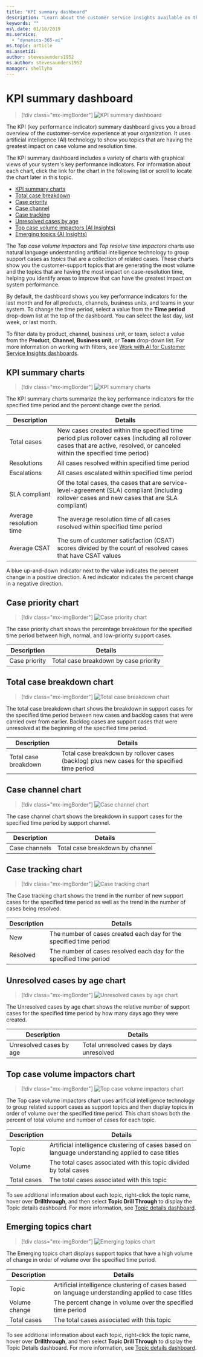 ```yaml
---
title: "KPI summary dashboard"
description: "Learn about the customer service insights available on the KPI Summary dashboard​."
keywords: ""
ms\.date: 01/10/2019
ms.service:
  - "dynamics-365-ai"
ms.topic: article
ms.assetid: 
author: stevesaunders1952
ms.author: stevesaunders1952
manager: shellyha
---
```


# KPI summary dashboard

> [!div class="mx-imgBorder"]
> ![KPI summary dashboard](media/ai-csi-kpi-summary-dash.PNG)

The KPI (key performance indicator) summary dashboard gives you a broad overview of the customer-service experience at your organization. It uses artificial intelligence (AI) technology to show you topics that are having the greatest impact on case volume and resolution time.

The KPI summary dashboard includes a variety of charts with graphical views of your system's key performance indicators. For information about each chart, click the link for the chart in the following list or scroll to locate the chart later in this topic.

* [KPI summary charts](#kpi-summary-charts)
* [Total case breakdown](#total-case-breakdown-chart)
* [Case priority](#case-priority-chart)
* [Case channel](#case-channel-chart)
* [Case tracking](#case-tracking-chart)
* [Unresolved cases by age](#unresolved-cases-by-age-chart)
* [Top case volume impactors (AI Insights)](#top-case-volume-impactors-chart)
* [Emerging topics (AI Insights)](#emerging-topics-chart)

<!--note from editor: Sentence below mentions "Top resolve time impactors" chart but that one isn't mentioned in above list.-->

The *Top case volume impactors* and *Top resolve time impactors* charts use natural language understanding artificial intelligence technology to group support cases as *topics* that are a collection of related cases. These charts show you the customer-support topics that are generating the most volume and the topics that are having the most impact on case-resolution time, helping you identify areas to improve that can have the greatest impact on system performance.

By default, the dashboard shows you key performance indicators for the last month and for all products, channels, business units, and teams in your system. To change the time period, select a value from the **Time period** drop-down list at the top of the dashboard. You can select the last day, last week, or last month.

To filter data by product, channel, business unit, or team, select a value from the **Product**, **Channel**, **Business unit**, or **Team** drop-down list. For more information on working with filters, see [Work with AI for Customer Service Insights dashboards](use-dashboard-sample-data.md).

## KPI summary charts

> [!div class="mx-imgBorder"]
> ![KPI summary charts](media/ai-csi-kpi-charts.PNG)

The KPI summary charts summarize the key performance indicators for the specified time period and the percent change over the period.

Description | Details
----------- | -------
Total cases | New cases created within the specified time period plus rollover cases (including all rollover cases that are active, resolved, or canceled within the specified time period)
Resolutions | All cases resolved within specified time period
Escalations | All cases escalated within specified time period
SLA compliant | Of the total cases, the cases that are service-level-agreement (SLA) compliant (including rollover cases and new cases that are SLA compliant)
Average resolution time | The average resolution time of all cases resolved within specified time period
Average CSAT | The sum of customer satisfaction (CSAT) scores divided by the count of resolved cases that have CSAT values

A blue up-and-down indicator next to the value indicates the percent change in a positive direction. A red indicator indicates the percent change in a negative direction.

## Case priority chart

> [!div class="mx-imgBorder"]
> ![Case priority chart](media/ai-csi-case-priority.PNG)

The case priority chart shows the percentage breakdown for the specified time period between high, normal, and low-priority support cases.

Description | Details
----------- | -------
Case priority | Total case breakdown by case priority

## Total case breakdown chart

> [!div class="mx-imgBorder"]
> ![Total case breakdown chart](media/ai-csi-total-case-breakdown.PNG)

The total case breakdown chart shows the breakdown in support cases for the specified time period between new cases and backlog cases that were carried over from earlier. Backlog cases are support cases that were unresolved at the beginning of the specified time period.

Description | Details
----------- | -------
Total case breakdown | Total case breakdown by rollover cases (backlog) plus new cases for the specified time period

## Case channel chart

> [!div class="mx-imgBorder"]
> ![Case channel chart](media/ai-csi-case-channels.PNG)

The case channel chart shows the breakdown in support cases for the specified time period by support channel.

Description | Details
----------- | -------
Case channels | Total case breakdown by channel

## Case tracking chart

> [!div class="mx-imgBorder"]
> ![Case tracking chart](media/ai-csi-case-tracking.PNG)

The Case tracking chart shows the trend in the number of new support cases for the specified time period as well as the trend in the number of cases being resolved.

Description | Details
----------- | -------
New | The number of cases created each day for the specified time period
Resolved | The number of cases resolved each day for the specified time period

## Unresolved cases by age chart

> [!div class="mx-imgBorder"]
> ![Unresolved cases by age chart](media/ai-csi-cases-by-age.PNG)


<!--note from editor: (in below sentence: change "shows" to "ranks"?-->

The Unresolved cases by age chart shows the relative number of support cases for the specified time period by how many days ago they were created.

Description | Details
----------- | -------
Unresolved cases by age | Total unresolved cases by days unresolved

## Top case volume impactors chart

> [!div class="mx-imgBorder"]
> ![Top case volume impactors chart](media/ai-csi-top-case-volume.PNG)

The Top case volume impactors chart uses artificial intelligence technology to group related support cases as support topics and then display topics in order of volume over the specified time period. This chart shows both the percent of total volume and number of cases for each topic.

Description | Details
----------- | -------
Topic | Artificial intelligence clustering of cases based on language understanding applied to case titles
Volume | The total cases associated with this topic divided by total cases
Total cases | The total cases associated with this topic

To see additional information about each topic, right-click the topic name, hover over **Drillthrough**, and then select **Topic Drill Through** to display the Topic details dashboard. For more information, see [Topic details dashboard](dashboard-topic-details.md).

## Emerging topics chart

> [!div class="mx-imgBorder"]
> ![Emerging topics chart](media/ai-csi-top-resolve-time.PNG)

The Emerging topics chart displays support topics that have a high volume of change in order of volume over the specified time period.

Description | Details
----------- | -------
Topic | Artificial intelligence clustering of cases based on language understanding applied to case titles
Volume change | The percent change in volume over the specified time period
Total cases | The total cases associated with this topic

To see additional information about each topic, right-click the topic name, hover over **Drillthrough**, and then select **Topic Drill Through** to display the Topic Details dashboard. For more information, see [Topic details dashboard](dashboard-topic-details.md).
